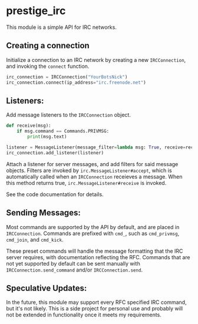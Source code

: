 # prestige_irc

This module is a simple API for IRC networks.

## Creating a connection

Initialize a connection to an IRC network by creating a new `IRCConnection`, and invoking the `connect` function.

```python
irc_connection = IRCConnection("YourBotsNick")
irc_connection.connect(ip_address="irc.freenode.net")
```

## Listeners:

Add message listeners to the `IRCConnection` object.

```python
def receive(msg):
    if msg.command == Commands.PRIVMSG:
        print(msg.text)

listener = MessageListener(message_filter=lambda msg: True, receive=receive)
irc_connection.add_listener(listener)
```

Attach a listener for server messages, and add filters for said message objects.
Filters are invoked by `irc.MessageListener#accept`, which is automatically called when an `IRCConnection` receieves a message.
When this method returns true, `irc.MessageListener#receive` is invoked.

See the code documentation for details.

## Sending Messages:

Most commands are supported by the API by default, and are placed in `IRCConnection`.
Commands are prefixed with `cmd_`, such as `cmd_privmsg`, `cmd_join`, and `cmd_kick`.

These preset commands will handle the message formatting that the IRC server requires, with documentation reflecting the RFC.
Commands that are not yet supported by default can be sent manually with `IRCConnection.send_command` and/or `IRCConnection.send`. 
  
## Speculative Updates:
  In the future, this module may support every RFC specified IRC command, but it's not likely. 
  This is a side project for personal use and probably will not be extended in functionality 
  once it meets my requirements.
 

